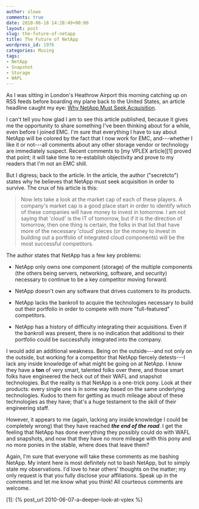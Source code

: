 ```yaml
---
author: slowe
comments: true
date: 2010-06-18 14:28:49+00:00
layout: post
slug: the-future-of-netapp
title: The Future of NetApp
wordpress_id: 1976
categories: Musing
tags:
- NetApp
- Snapshot
- Storage
- WAFL
---
```


As I was sitting in London's Heathrow Airport this morning catching up on RSS feeds before boarding my plane back to the United States, an article headline caught my eye: [Why NetApp Must Seek Acquisition](http://siliconangle.com/blog/2010/06/17/why-netapp-must-seek-acquisition/).

I can't tell you how glad I am to see this article published, because it gives me the opportunity to share something I've been thinking about for a while, even before I joined EMC. I'm sure that everything I have to say about NetApp will be colored by the fact that I now work for EMC, and---whether I like it or not---all comments about any other storage vendor or technology are immediately suspect. Recent comments to [my VPLEX article][1] proved that point; it will take time to re-establish objectivity and prove to my readers that I'm not an EMC shill.

But I digress; back to the article. In the article, the author ("secretcto") states why he believes that NetApp must seek acquisition in order to survive. The crux of his article is this:

>Now lets take a look at the market cap of each of these players.  A company's market cap is a good place start in order to identify which of these companies will have money to invest in tomorrow.  I am not saying that 'cloud' is the IT of tomorrow, but if it is the direction of tomorrow, then one thing is certain, the folks in that list that have more of the necessary 'cloud' pieces (or the money to invest in building out a portfolio of integrated cloud components) will be the most successful competitors.

The author states that NetApp has a few key problems:

* NetApp only owns one component (storage) of the multiple components (the others being servers, networking, software, and security) necessary to continue to be a key competitor moving forward.

* NetApp doesn't own any software that drives customers to its products.

* NetApp lacks the bankroll to acquire the technologies necessary to build out their portfolio in order to compete with more "full-featured" competitors.

* NetApp has a history of difficulty integrating their acquisitions. Even if the bankroll was present, there is no indication that additionsl to their portfolio could be successfully integrated into the company.

I would add an additional weakness. Being on the outside---and not only on the outside, but working for a competitor that NetApp fiercely detests---I lack any inside knowledge of what might be going on at NetApp. I know they have a **ton** of very smart, talented folks over there, and those smart folks have engineered the heck out of their WAFL and snapshot technologies. But the reality is that NetApp is a one-trick pony. Look at their products: every single one is in some way based on the same underlying technologies. Kudos to them for getting as much mileage about of these technologies as they have; that's a huge testament to the skill of their engineering staff.

However, it appears to me (again, lacking any inside knowledge I could be completely wrong) that they have reached **_the end of the road_**. I get the feeling that NetApp has done everything they possibly could do with WAFL and snapshots, and now that they have no more mileage with this pony and no more ponies in the stable, where does that leave them?

Again, I'm sure that everyone will take these comments as me bashing NetApp. My intent here is most definitely not to bash NetApp, but to simply state my observations. I'd love to hear others' thoughts on the matter; my only request is that you fully disclose your affiliations. Speak up in the comments and let me know what you think! All courteous comments are welcome.

[1]: {% post_url 2010-06-07-a-deeper-look-at-vplex %}
